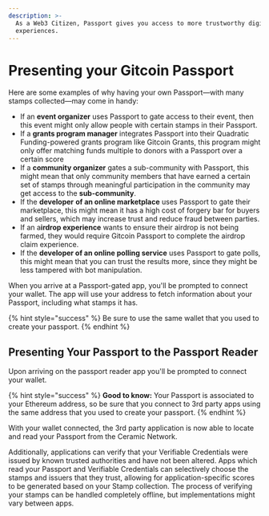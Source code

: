 ```yaml
---
description: >-
  As a Web3 Citizen, Passport gives you access to more trustworthy digital
  experiences.
---
```


# Presenting your Gitcoin Passport

Here are some examples of why having your own Passport—with many stamps collected—may come in handy:

* If an **event organizer** uses Passport to gate access to their event, then this event might only allow people with certain stamps in their Passport.
* If a **grants program manager** integrates Passport into their Quadratic Funding-powered grants program like Gitcoin Grants, this program might only offer matching funds multiple to donors with a Passport over a certain score
* If a **community organizer** gates a sub-community with Passport, this might mean that only community members that have earned a certain set of stamps through meaningful participation in the community may get access to the **sub-community**.&#x20;
* If the **developer** **of an online marketplace** uses Passport to gate their marketplace, this might mean it has a high cost of forgery bar for buyers and sellers, which may increase trust and reduce fraud between parties.
* If an a**irdrop experience** wants to ensure their airdrop is not being farmed, they would require Gitcoin Passport to complete the airdrop claim experience.
* If the **developer of an online polling service** uses Passport to gate polls, this might mean that you can trust the results more, since they might be less tampered with bot manipulation.

When you arrive at a Passport-gated app, you'll be prompted to connect your wallet. The app will use your address to fetch information about your Passport, including what stamps it has.

{% hint style="success" %}
Be sure to use the same wallet that you used to create your passport.
{% endhint %}

## Presenting Your Passport to the Passport Reader

Upon arriving on the passport reader app you'll be prompted to connect your wallet.&#x20;

{% hint style="success" %}
**Good to know:** Your Passport is associated to your Ethereum address, so be sure that you connect to 3rd party apps using the same address that you used to create your passport.
{% endhint %}

With your wallet connected, the 3rd party application is now able to locate and read your Passport from the Ceramic Network.

Additionally, applications can verify that your Verifiable Credentials were issued by known trusted authorities and have not been altered. Apps which read your Passport and Verifiable Credentials can selectively choose the stamps and issuers that they trust, allowing for application-specific scores to be generated based on your Stamp collection. The process of verifying your stamps can be handled completely offline, but implementations might vary between apps.

